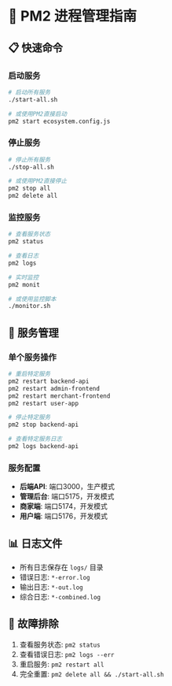 # 🚀 PM2 进程管理指南

## 📋 快速命令

### 启动服务
```bash
# 启动所有服务
./start-all.sh

# 或使用PM2直接启动
pm2 start ecosystem.config.js
```

### 停止服务
```bash
# 停止所有服务
./stop-all.sh

# 或使用PM2直接停止
pm2 stop all
pm2 delete all
```

### 监控服务
```bash
# 查看服务状态
pm2 status

# 查看日志
pm2 logs

# 实时监控
pm2 monit

# 或使用监控脚本
./monitor.sh
```

## 🔧 服务管理

### 单个服务操作
```bash
# 重启特定服务
pm2 restart backend-api
pm2 restart admin-frontend
pm2 restart merchant-frontend
pm2 restart user-app

# 停止特定服务
pm2 stop backend-api

# 查看特定服务日志
pm2 logs backend-api
```

### 服务配置
- **后端API**: 端口3000，生产模式
- **管理后台**: 端口5175，开发模式
- **商家端**: 端口5174，开发模式
- **用户端**: 端口5176，开发模式

## 📊 日志文件
- 所有日志保存在 `logs/` 目录
- 错误日志: `*-error.log`
- 输出日志: `*-out.log`
- 综合日志: `*-combined.log`

## 🚨 故障排除
1. 查看服务状态: `pm2 status`
2. 查看错误日志: `pm2 logs --err`
3. 重启服务: `pm2 restart all`
4. 完全重置: `pm2 delete all && ./start-all.sh`
